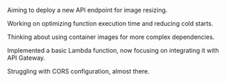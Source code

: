 Aiming to deploy a new API endpoint for image resizing.

Working on optimizing function execution time and reducing cold starts.

Thinking about using container images for more complex dependencies.

Implemented a basic Lambda function, now focusing on integrating it with API Gateway.

Struggling with CORS configuration, almost there.